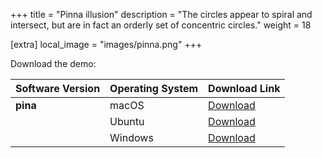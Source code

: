+++
title = "Pinna illusion"
description = "The circles appear to spiral and intersect, but are in fact an orderly set of concentric circles."
weight = 18

[extra]
local_image = "images/pinna.png"
+++


 Download the demo:

 Software Version | Operating System | Download Link                                                                                     |
|------------------|------------------|----------------------------------------------------------------------------------------------------|
| **pina**        | macOS            | [Download](https://github.com/altunenes/rusty_art/releases/download/v1.0.4/pina-macos-latest.zip) |
|                  | Ubuntu           | [Download](https://github.com/altunenes/rusty_art/releases/download/v1.0.4/pina-ubuntu-latest.zip)|
|                  | Windows          | [Download](https://github.com/altunenes/rusty_art/releases/download/v1.0.4/pina-windows-latest.zip)|
